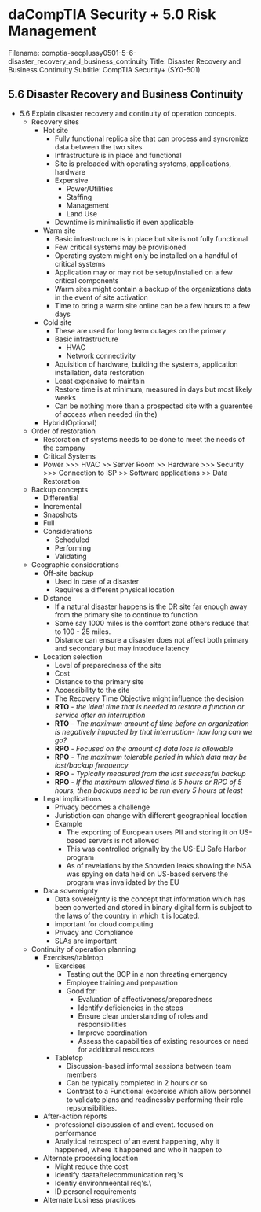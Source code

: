daCompTIA Security + 5.0 Risk Management
===========================================================

Filename: comptia-secplussy0501-5-6-disaster_recovery_and_business_continuity
Title: Disaster Recovery and Business Continuity
Subtitle: CompTIA Security+ \(SY0-501\)

5.6 Disaster Recovery and Business Continuity
-----------------------------------------------------------
* 5.6 Explain disaster recovery and continuity of operation concepts.
	+ Recovery sites
		- Hot site
			* Fully functional replica site that can process and syncronize data between the two sites
			* Infrastructure is in place and functional
			* Site is preloaded with operating systems, applications, hardware
			* Expensive
				+ Power/Utilities
				+ Staffing
				+ Management
				+ Land Use
			* Downtime is minimalistic if even applicable
		- Warm site
			* Basic infrastructure is in place but site is not fully functional
			* Few critical systems may be provisioned
			* Operating system might only be installed on a handful of critical systems
			* Application may or may not be setup/installed on a few critical components
			* Warm sites might contain a backup of the organizations data in the event of site activation
			* Time to bring a warm site online can be a few hours to a few days
		- Cold site
			* These are used for long term outages on the primary
			* Basic infrastructure
				+ HVAC
				+ Network connectivity
			* Aquisition of hardware, building the systems, application installation, data restoration
			* Least expensive to maintain
			* Restore time is at minimum, measured in days but most likely weeks
			* Can be nothing more than a prospected site with a guarentee of access when needed \(in the)
		- Hybrid\(Optional\)
	+ Order of restoration
		- Restoration of systems needs to be done to meet the needs of the company
		- Critical Systems
		-  Power >>> HVAC >> Server Room >> Hardware >>> Security >>> Connection to ISP >> Software applications >> Data Restoration
	+ Backup concepts
	    - Differential
		- Incremental
		- Snapshots
		- Full
		- Considerations
			* Scheduled
			* Performing
			* Validating
	+ Geographic considerations
		- Off-site backup
			* Used in case of a disaster
			* Requires a different physical location
		- Distance
			* If a natural disaster happens is the DR site far enough away from the primary site to continue to function
			* Some say 1000 miles is the comfort zone others reduce that to 100 - 25 miles.
			* Distance can ensure a disaster does not affect both primary and secondary but may introduce latency
		- Location selection
			* Level of preparedness of the site
			* Cost
			* Distance to the primary site
			* Accessibility to the site
			* The Recovery Time Objective might influence the decision
			* **RTO** - *the ideal time that is needed to restore a function or service after an interruption*
			* **RTO** - *The maximum amount of time before an organization is negatively impacted by that interruption- how long can we go?*
			* **RPO** - *Focused on the amount of data loss is allowable*
			* **RPO** - *The maximum tolerable period in which data may be lost/backup frequency*
			* **RPO** - *Typically measured from the last successful backup*
			* **RPO** - *If the maximum allowed time is 5 hours or RPO of 5 hours, then backups need to be run every 5 hours at least*
		- Legal implications
			* Privacy becomes a challenge
			* Juristiction can change with different geographical location
			* Example
				+ The exporting of European users PII and storing it on US-based servers is not allowed
				+ This was controlled orignally by the US-EU Safe Harbor program
				+ As of revelations by the Snowden leaks showing the NSA was spying on data held on US-based servers the program was invalidated by the EU
		- Data sovereignty
			* Data sovereignty is the concept that information which has been converted and stored in binary digital form is subject to the laws of the country in which it is located.
			* important for cloud computing
			* Privacy and Compliance
			* SLAs are important
	+ Continuity of operation planning
		- Exercises/tabletop
			* Exercises
				+ Testing out the BCP in a non threating emergency
				+ Employee training and preparation
				+ Good for:
					- Evaluation of affectiveness/preparedness
					- Identify deficiencies in the steps
					- Ensure clear understanding of roles and responsibilities
					- Improve coordination
					- Assess the capabilities of existing resources or need for additional resources
			* Tabletop
				+ Discussion-based informal sessions between team members
				+ Can be typically completed in 2 hours or so
				+ Contrast to a Functional excercise which allow personnel to validate plans and readinessby performing their role repsonsibilities.
		- After-action reports
			* professional discussion of and event. focused on performance
			* Analytical retrospect of an event happening, why it happened, where it happened and who it happen to
		- Alternate processing location
			* Might reduce thte cost
			* Identify daata/telecommunication req.'s
			* Identiy environmeental req's.\
			* ID personel requirements
		- Alternate business practices
